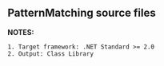 ## PatternMatching source files

**NOTES:**

    1. Target framework: .NET Standard >= 2.0
    2. Output: Class Library 
